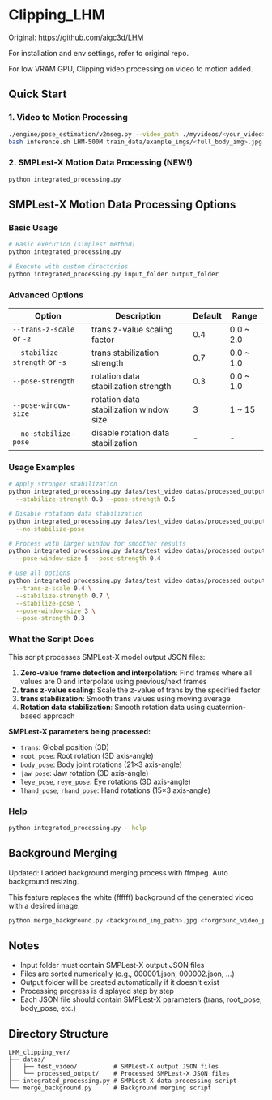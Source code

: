 # Clipping_LHM

Original: https://github.com/aigc3d/LHM

For installation and env settings, refer to original repo.

For low VRAM GPU, Clipping video processing on video to motion added.

## Quick Start

### 1. Video to Motion Processing
```bash
./engine/pose_estimation/v2mseg.py --video_path ./myvideos/<your_video>.mp4 --output_path ./myoutputs
bash inference.sh LHM-500M train_data/example_imgs/<full_body_img>.jpg myoutputs/<your_video>/smplx_params
```

### 2. SMPLest-X Motion Data Processing (NEW!)
```bash
python integrated_processing.py
```

## SMPLest-X Motion Data Processing Options

### Basic Usage
```bash
# Basic execution (simplest method)
python integrated_processing.py

# Execute with custom directories
python integrated_processing.py input_folder output_folder
```

### Advanced Options

| Option | Description | Default | Range |
|--------|-------------|---------|-------|
| `--trans-z-scale` or `-z` | trans z-value scaling factor | 0.4 | 0.0 ~ 2.0 |
| `--stabilize-strength` or `-s` | trans stabilization strength | 0.7 | 0.0 ~ 1.0 |
| `--pose-strength` | rotation data stabilization strength | 0.3 | 0.0 ~ 1.0 |
| `--pose-window-size` | rotation data stabilization window size | 3 | 1 ~ 15 |
| `--no-stabilize-pose` | disable rotation data stabilization | - | - |

### Usage Examples

```bash
# Apply stronger stabilization
python integrated_processing.py datas/test_video datas/processed_output \
  --stabilize-strength 0.8 --pose-strength 0.5

# Disable rotation data stabilization
python integrated_processing.py datas/test_video datas/processed_output \
  --no-stabilize-pose

# Process with larger window for smoother results
python integrated_processing.py datas/test_video datas/processed_output \
  --pose-window-size 5 --pose-strength 0.4

# Use all options
python integrated_processing.py datas/test_video datas/processed_output \
  --trans-z-scale 0.4 \
  --stabilize-strength 0.7 \
  --stabilize-pose \
  --pose-window-size 3 \
  --pose-strength 0.3
```

### What the Script Does

This script processes SMPLest-X model output JSON files:

1. **Zero-value frame detection and interpolation**: Find frames where all values are 0 and interpolate using previous/next frames
2. **trans z-value scaling**: Scale the z-value of trans by the specified factor
3. **trans stabilization**: Smooth trans values using moving average
4. **Rotation data stabilization**: Smooth rotation data using quaternion-based approach

**SMPLest-X parameters being processed:**
- `trans`: Global position (3D)
- `root_pose`: Root rotation (3D axis-angle)
- `body_pose`: Body joint rotations (21×3 axis-angle)
- `jaw_pose`: Jaw rotation (3D axis-angle)
- `leye_pose`, `reye_pose`: Eye rotations (3D axis-angle)
- `lhand_pose`, `rhand_pose`: Hand rotations (15×3 axis-angle)

### Help
```bash
python integrated_processing.py --help
```

## Background Merging

Updated: I added background merging process with ffmpeg. Auto background resizing.

This feature replaces the white (ffffff) background of the generated video with a desired image.

```bash
python merge_background.py <background_img_path>.jpg <forground_video_path>.mp4 <output_path>.mp4
```

## Notes

- Input folder must contain SMPLest-X output JSON files
- Files are sorted numerically (e.g., 000001.json, 000002.json, ...)
- Output folder will be created automatically if it doesn't exist
- Processing progress is displayed step by step
- Each JSON file should contain SMPLest-X parameters (trans, root_pose, body_pose, etc.)

## Directory Structure

```
LHM_clipping_ver/
├── datas/
│   ├── test_video/          # SMPLest-X output JSON files
│   └── processed_output/    # Processed SMPLest-X JSON files
├── integrated_processing.py # SMPLest-X data processing script
└── merge_background.py      # Background merging script
```
